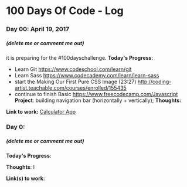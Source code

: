 # 100 Days Of Code - Log

<!-- EXAMPLE 
### Day 0: February 30, 2016 (Example 1)
##### (delete me or comment me out)

**Today's Progress**: Fixed CSS, worked on canvas functionality for the app.

**Thoughts:** I really struggled with CSS, but, overall, I feel like I am slowly getting better at it. Canvas is still new for me, but I managed to figure out some basic functionality.

**Link to work:** [Calculator App](http://www.example.com)

### Day 0: February 30, 2016 (Example 2)
##### (delete me or comment me out)

**Today's Progress**: Fixed CSS, worked on canvas functionality for the app.

**Thoughts**: I really struggled with CSS, but, overall, I feel like I am slowly getting better at it. Canvas is still new for me, but I managed to figure out some basic functionality.

**Link(s) to work**: [Calculator App](http://www.example.com)


### Day 1: June 27, Monday

**Today's Progress**: I've gone through many exercises on FreeCodeCamp.

**Thoughts** I've recently started coding, and it's a great feeling when I finally solve an algorithm challenge after a lot of attempts and hours spent.

**Link(s) to work**
1. [Find the Longest Word in a String](https://www.freecodecamp.com/challenges/find-the-longest-word-in-a-string)
2. [Title Case a Sentence](https://www.freecodecamp.com/challenges/title-case-a-sentence)
-->
### Day 00: April 19, 2017 
##### (delete me or comment me out)
it is preparing for the #100dayschallenge.
**Today's Progress**: 
- Learn Git https://www.codeschool.com/learn/git
- Learn Sass https://www.codecademy.com/learn/learn-sass
- start the  Making Our First Pure CSS Image (23:27) http://coding-artist.teachable.com/courses/enrolled/155435
- continue to finish Basic https://www.freecodecamp.com/Javascript
**Project**: building navigation bar (horizontally + vertically);
**Thoughts:** 

**Link to work:** [Calculator App](http://www.example.com)

### Day 0: 
##### (delete me or comment me out)

**Today's Progress**: 

**Thoughts**: I

**Link(s) to work**: 
